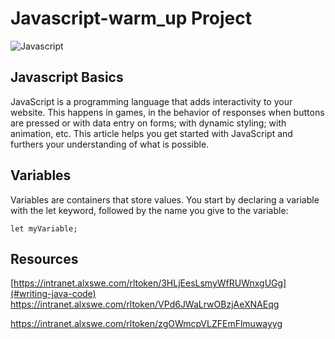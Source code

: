 # Javascript-warm_up Project
![Javascript](https://github.com/OILEGA/alx-higher_level_programming/assets/117779858/ac426b18-cd60-485f-94bc-3f864134da30)

## Javascript Basics
JavaScript is a programming language that adds interactivity to your website. This happens in games, in the behavior of responses
when buttons are pressed or with data entry on forms; with dynamic styling; with animation, etc. 
This article helps you get started with JavaScript and furthers your understanding of what is possible.
## Variables
Variables are containers that store values. You start by declaring a variable with the let keyword, followed by the name you give to the variable:
```
let myVariable;
```
## Resources
[https://intranet.alxswe.com/rltoken/3HLjEesLsmyWfRUWnxgUGg](#writing-java-code)
https://intranet.alxswe.com/rltoken/VPd6JWaLrwOBzjAeXNAEqg


https://intranet.alxswe.com/rltoken/zgOWmcpVLZFEmFlmuwayyg
